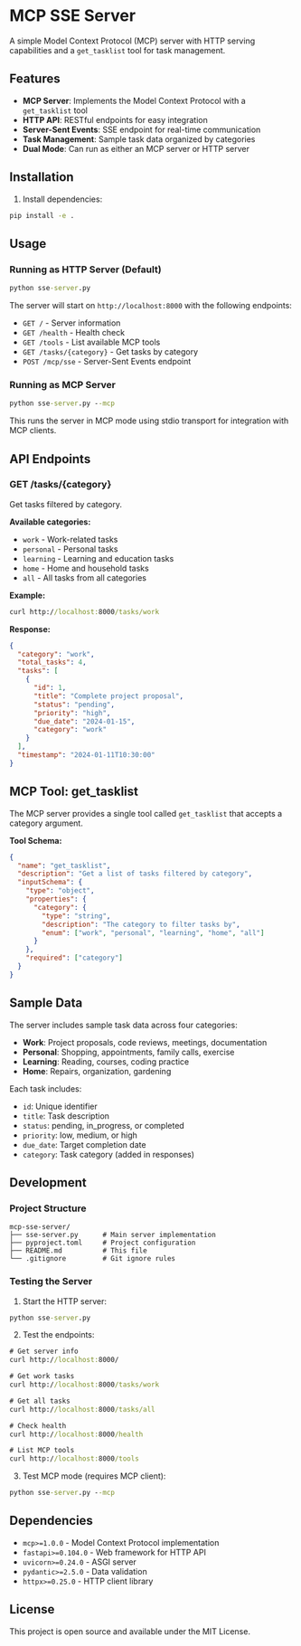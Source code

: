 # MCP SSE Server

A simple Model Context Protocol (MCP) server with HTTP serving capabilities and a `get_tasklist` tool for task management.

## Features

- **MCP Server**: Implements the Model Context Protocol with a `get_tasklist` tool
- **HTTP API**: RESTful endpoints for easy integration
- **Server-Sent Events**: SSE endpoint for real-time communication
- **Task Management**: Sample task data organized by categories
- **Dual Mode**: Can run as either an MCP server or HTTP server

## Installation

1. Install dependencies:
```cmd
pip install -e .
```

## Usage

### Running as HTTP Server (Default)

```cmd
python sse-server.py
```

The server will start on `http://localhost:8000` with the following endpoints:

- `GET /` - Server information
- `GET /health` - Health check
- `GET /tools` - List available MCP tools
- `GET /tasks/{category}` - Get tasks by category
- `POST /mcp/sse` - Server-Sent Events endpoint

### Running as MCP Server

```cmd
python sse-server.py --mcp
```

This runs the server in MCP mode using stdio transport for integration with MCP clients.

## API Endpoints

### GET /tasks/{category}

Get tasks filtered by category.

**Available categories:**
- `work` - Work-related tasks
- `personal` - Personal tasks
- `learning` - Learning and education tasks
- `home` - Home and household tasks
- `all` - All tasks from all categories

**Example:**
```cmd
curl http://localhost:8000/tasks/work
```

**Response:**
```json
{
  "category": "work",
  "total_tasks": 4,
  "tasks": [
    {
      "id": 1,
      "title": "Complete project proposal",
      "status": "pending",
      "priority": "high",
      "due_date": "2024-01-15",
      "category": "work"
    }
  ],
  "timestamp": "2024-01-11T10:30:00"
}
```

## MCP Tool: get_tasklist

The MCP server provides a single tool called `get_tasklist` that accepts a category argument.

**Tool Schema:**
```json
{
  "name": "get_tasklist",
  "description": "Get a list of tasks filtered by category",
  "inputSchema": {
    "type": "object",
    "properties": {
      "category": {
        "type": "string",
        "description": "The category to filter tasks by",
        "enum": ["work", "personal", "learning", "home", "all"]
      }
    },
    "required": ["category"]
  }
}
```

## Sample Data

The server includes sample task data across four categories:

- **Work**: Project proposals, code reviews, meetings, documentation
- **Personal**: Shopping, appointments, family calls, exercise
- **Learning**: Reading, courses, coding practice
- **Home**: Repairs, organization, gardening

Each task includes:
- `id`: Unique identifier
- `title`: Task description
- `status`: pending, in_progress, or completed
- `priority`: low, medium, or high
- `due_date`: Target completion date
- `category`: Task category (added in responses)

## Development

### Project Structure

```
mcp-sse-server/
├── sse-server.py      # Main server implementation
├── pyproject.toml     # Project configuration
├── README.md          # This file
└── .gitignore         # Git ignore rules
```

### Testing the Server

1. Start the HTTP server:
```cmd
python sse-server.py
```

2. Test the endpoints:
```cmd
# Get server info
curl http://localhost:8000/

# Get work tasks
curl http://localhost:8000/tasks/work

# Get all tasks
curl http://localhost:8000/tasks/all

# Check health
curl http://localhost:8000/health

# List MCP tools
curl http://localhost:8000/tools
```

3. Test MCP mode (requires MCP client):
```cmd
python sse-server.py --mcp
```

## Dependencies

- `mcp>=1.0.0` - Model Context Protocol implementation
- `fastapi>=0.104.0` - Web framework for HTTP API
- `uvicorn>=0.24.0` - ASGI server
- `pydantic>=2.5.0` - Data validation
- `httpx>=0.25.0` - HTTP client library

## License

This project is open source and available under the MIT License.
